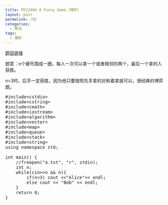 ```yaml
---
title: POJ2484 A Funny Game（博弈）
layout: post
permalink: /91
categories:
  - 算法
tags:
  - 博弈
---
```

<a href="http://poj.org/problem?id=2484" target="_blank">题目链接</a>

题意：n个硬币围成一圈，每人一次可以拿一个或者相邻的两个，最后一个拿的人获胜。

n>3时，后手一定获胜，因为他只要按照先手拿的对称着拿就可以，很经典的博弈题。

<pre class="brush: cpp; title: ; notranslate" title="">#include&lt;cstdio&gt;
#include&lt;cstring&gt;
#include&lt;cmath&gt;
#include&lt;iostream&gt;
#include&lt;algorithm&gt;
#include&lt;vector&gt;
#include&lt;map&gt;
#include&lt;queue&gt;
#include&lt;stack&gt;
#include&lt;string&gt;
using namespace std;

int main() {
    //freopen("a.txt", "r", stdin);
    int n;
    while(cin&gt;&gt;n && n){
        if(n&lt;3) cout &lt;&lt;"Alice"&lt;&lt; endl;
        else cout &lt;&lt; "Bob" &lt;&lt; endl;
    }
    return 0;
}
</pre>